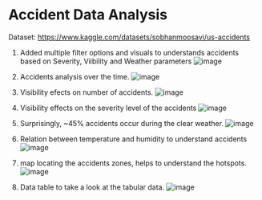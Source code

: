 # Accident Data Analysis 

Dataset: https://www.kaggle.com/datasets/sobhanmoosavi/us-accidents

1. Added multiple filter options and visuals to understands accidents based on Severity, Viibility and Weather parameters
![image](https://github.com/user-attachments/assets/104db474-17d5-4168-a7e1-3715e920f474)

2. Accidents analysis over the time.
![image](https://github.com/user-attachments/assets/c05386a8-e7ef-426d-822e-439e340dd574)

3. Visibility efects on number of accidents.
![image](https://github.com/user-attachments/assets/3669d93a-eb59-4634-8c08-e5ffcc7480c1)

4. Visibility effects on the severity level of the accidents
![image](https://github.com/user-attachments/assets/3b2f31f9-112c-4ded-b2d2-4749c5a734d2)

5. Surprisingly, ~45% accidents occur during the clear weather.
![image](https://github.com/user-attachments/assets/bca78343-4a22-460d-8d84-d1a02b746fa2)

6. Relation between temperature and humidity to understand accidents
![image](https://github.com/user-attachments/assets/f6ee8d36-8083-4ae9-b30f-d8b84d3876f4)

7. map locating the accidents zones, helps to understand the hotspots.
![image](https://github.com/user-attachments/assets/ef10a1b0-183b-442f-9541-3574adb388bb)

8. Data table to take a look at the tabular data.
![image](https://github.com/user-attachments/assets/7012c147-e071-4ec1-9c4c-abe9bb5e4fae)


